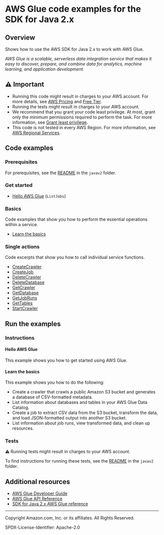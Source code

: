 # AWS Glue code examples for the SDK for Java 2.x

## Overview

Shows how to use the AWS SDK for Java 2.x to work with AWS Glue.

<!--custom.overview.start-->
<!--custom.overview.end-->

_AWS Glue is a scalable, serverless data integration service that makes it easy to discover, prepare, and combine data for analytics, machine learning, and application development._

## ⚠ Important

* Running this code might result in charges to your AWS account. For more details, see [AWS Pricing](https://aws.amazon.com/pricing/) and [Free Tier](https://aws.amazon.com/free/).
* Running the tests might result in charges to your AWS account.
* We recommend that you grant your code least privilege. At most, grant only the minimum permissions required to perform the task. For more information, see [Grant least privilege](https://docs.aws.amazon.com/IAM/latest/UserGuide/best-practices.html#grant-least-privilege).
* This code is not tested in every AWS Region. For more information, see [AWS Regional Services](https://aws.amazon.com/about-aws/global-infrastructure/regional-product-services).

<!--custom.important.start-->
<!--custom.important.end-->

## Code examples

### Prerequisites

For prerequisites, see the [README](../../README.md#Prerequisites) in the `javav2` folder.


<!--custom.prerequisites.start-->
<!--custom.prerequisites.end-->

### Get started

- [Hello AWS Glue](src/main/java/com/example/glue/HelloGlue.java#L4) (`ListJobs`)


### Basics

Code examples that show you how to perform the essential operations within a service.

- [Learn the basics](src/main/java/com/example/glue/scenario/GlueScenario.java)


### Single actions

Code excerpts that show you how to call individual service functions.

- [CreateCrawler](src/main/java/com/example/glue/scenario/GlueScenario.java#L335)
- [CreateJob](src/main/java/com/example/glue/scenario/GlueScenario.java#L538)
- [DeleteCrawler](src/main/java/com/example/glue/scenario/GlueScenario.java#L702)
- [DeleteDatabase](src/main/java/com/example/glue/scenario/GlueScenario.java#L679)
- [GetCrawler](src/main/java/com/example/glue/scenario/GlueScenario.java#L383)
- [GetDatabase](src/main/java/com/example/glue/scenario/GlueScenario.java#L437)
- [GetJobRuns](src/main/java/com/example/glue/scenario/GlueScenario.java#L602)
- [GetTables](src/main/java/com/example/glue/scenario/GlueScenario.java#L468)
- [StartCrawler](src/main/java/com/example/glue/scenario/GlueScenario.java#L414)


<!--custom.examples.start-->
<!--custom.examples.end-->

## Run the examples

### Instructions


<!--custom.instructions.start-->
<!--custom.instructions.end-->

#### Hello AWS Glue

This example shows you how to get started using AWS Glue.


#### Learn the basics

This example shows you how to do the following:

- Create a crawler that crawls a public Amazon S3 bucket and generates a database of CSV-formatted metadata.
- List information about databases and tables in your AWS Glue Data Catalog.
- Create a job to extract CSV data from the S3 bucket, transform the data, and load JSON-formatted output into another S3 bucket.
- List information about job runs, view transformed data, and clean up resources.

<!--custom.basic_prereqs.glue_Scenario_GetStartedCrawlersJobs.start-->
<!--custom.basic_prereqs.glue_Scenario_GetStartedCrawlersJobs.end-->


<!--custom.basics.glue_Scenario_GetStartedCrawlersJobs.start-->
<!--custom.basics.glue_Scenario_GetStartedCrawlersJobs.end-->


### Tests

⚠ Running tests might result in charges to your AWS account.


To find instructions for running these tests, see the [README](../../README.md#Tests)
in the `javav2` folder.



<!--custom.tests.start-->
<!--custom.tests.end-->

## Additional resources

- [AWS Glue Developer Guide](https://docs.aws.amazon.com/glue/latest/dg/what-is-glue.html)
- [AWS Glue API Reference](https://docs.aws.amazon.com/glue/latest/dg/aws-glue-api.html)
- [SDK for Java 2.x AWS Glue reference](https://sdk.amazonaws.com/java/api/latest/software/amazon/awssdk/services/glue/package-summary.html)

<!--custom.resources.start-->
<!--custom.resources.end-->

---

Copyright Amazon.com, Inc. or its affiliates. All Rights Reserved.

SPDX-License-Identifier: Apache-2.0